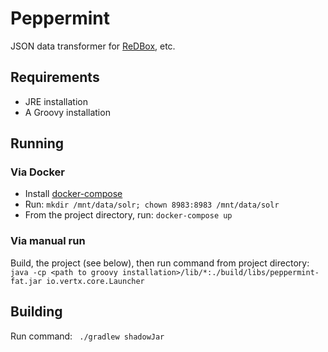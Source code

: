 # Peppermint

JSON data transformer for [ReDBox](http://redboxresearchdata.com.au/), etc.

## Requirements

- JRE installation
- A Groovy installation

## Running

### Via Docker
- Install [docker-compose](https://docs.docker.com/compose/install/)
- Run: `mkdir /mnt/data/solr; chown 8983:8983 /mnt/data/solr`
- From the project directory, run: `docker-compose up`

### Via manual run

Build, the project (see below), then run command from project directory: `java -cp <path to groovy installation>/lib/*:./build/libs/peppermint-fat.jar io.vertx.core.Launcher`

## Building
Run command: ` ./gradlew shadowJar`
